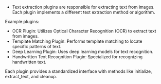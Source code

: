 - Text extraction plugins are responsible for extracting text from images. Each plugin implements a different text extraction method or algorithm.

Example plugins:
- OCR Plugin: Utilizes Optical Character Recognition (OCR) to extract text from images.
- Template Matching Plugin: Performs template matching to locate specific patterns of text.
- Deep Learning Plugin: Uses deep learning models for text recognition.
- Handwritten Text Recognition Plugin: Specialized for recognizing handwritten text.

Each plugin provides a standardized interface with methods like initialize, extract_text, and cleanup.